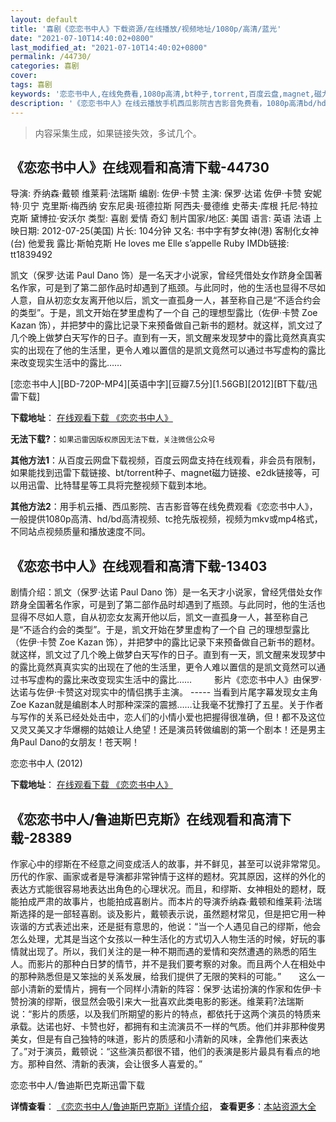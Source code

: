 ```yaml
---
layout: default
title: '喜剧《恋恋书中人》下载资源/在线播放/视频地址/1080p/高清/蓝光'
date: "2021-07-10T14:40:02+0800"
last_modified_at: "2021-07-10T14:40:02+0800"
permalink: /44730/
categories: 喜剧
cover:
tags: 喜剧
keywords: '恋恋书中人,在线免费看,1080p高清,bt种子,torrent,百度云盘,magnet,磁力链,迅雷下载资源'
description: '《恋恋书中人》在线云播放手机西瓜影院吉吉影音免费看，1080p高清bd/hd未删减完整版和tc抢先枪版，mkv/mp4格式，附带bt/torrent种子、magnet/磁力链、百度云盘、网盘资源迅雷下载链接'
---
```


>内容采集生成，如果链接失效，多试几个。


## 《恋恋书中人》在线观看和高清下载-44730

导演: 乔纳森·戴顿 维莱莉·法瑞斯 编剧: 佐伊·卡赞 主演: 保罗·达诺 佐伊·卡赞 安妮特·贝宁 克里斯·梅西纳 安东尼奥·班德拉斯 阿西夫·曼德维 史蒂夫·库根 托尼·特拉克斯 黛博拉·安沃尔 类型: 喜剧 爱情 奇幻 制片国家/地区: 美国 语言: 英语 法语 上映日期: 2012-07-25(美国) 片长: 104分钟 又名: 书中字有梦女神(港) 客制化女神(台) 他爱我 露比·斯帕克斯 He loves me Elle s’appelle Ruby IMDb链接: tt1839492

凯文（保罗·达诺 Paul Dano 饰）是一名天才小说家，曾经凭借处女作跻身全国著名作家，可是到了第二部作品时却遇到了瓶颈。与此同时，他的生活也显得不尽如人意，自从初恋女友离开他以后，凯文一直孤身一人，甚至称自己是“不适合约会的类型”。于是，凯文开始在梦里虚构了一个自 己的理想型露比（佐伊·卡赞 Zoe Kazan 饰），并把梦中的露比记录下来预备做自己新书的题材。就这样，凯文过了几个晚上做梦白天写作的日子。直到有一天，凯文醒来发现梦中的露比竟然真真实实的出现在了他的生活里，更令人难以置信的是凯文竟然可以通过书写虚构的露比来改变现实生活中的露比……


[恋恋书中人][BD-720P-MP4][英语中字][豆瓣7.5分][1.56GB][2012][BT下载/迅雷下载]

**下载地址**： [在线观看下载 《恋恋书中人》](https://www.btdx8.com/torrent/ruby_sparks_2012.html) 


**无法下载?**：`如果迅雷因版权原因无法下载，关注微信公众号 `

**其他方法1**：从百度云网盘下载视频，百度云网盘支持在线观看，非会员有限制，如果能找到迅雷下载链接、bt/torrent种子、magnet磁力链接、e2dk链接等，可以用迅雷、比特彗星等工具将完整视频下载到本地。

**其他方法2**：用手机云播、西瓜影院、吉吉影音等在线免费观看《恋恋书中人》，一般提供1080p高清、hd/bd高清视频、tc抢先版视频，视频为mkv或mp4格式，不同站点视频质量和播放速度不同。


## 《恋恋书中人》在线观看和高清下载-13403

剧情介绍：凯文（保罗·达诺 Paul Dano 饰）是一名天才小说家，曾经凭借处女作跻身全国著名作家，可是到了第二部作品时却遇到了瓶颈。与此同时，他的生活也显得不尽如人意，自从初恋女友离开他以后，凯文一直孤身一人，甚至称自己是“不适合约会的类型”。于是，凯文开始在梦里虚构了一个自 己的理想型露比（佐伊·卡赞 Zoe Kazan 饰），并把梦中的露比记录下来预备做自己新书的题材。就这样，凯文过了几个晚上做梦白天写作的日子。直到有一天，凯文醒来发现梦中的露比竟然真真实实的出现在了他的生活里，更令人难以置信的是凯文竟然可以通过书写虚构的露比来改变现实生活中的露比……  　　影片《恋恋书中人》由保罗·达诺与佐伊·卡赞这对现实中的情侣携手主演。 ----- 当看到片尾字幕发现女主角Zoe Kazan就是编剧本人时那种深深的震撼……让我毫不犹豫打了五星。关于作者与写作的关系已经处处击中，恋人们的小情小爱也把握得很准确，但！都不及这位又灵又美又才华爆棚的姑娘让人绝望！还是演员转做编剧的第一个剧本！还是男主角Paul Dano的女朋友！苍天啊！


恋恋书中人 (2012)

**下载地址**： [在线观看下载 《恋恋书中人》](https://www.btbtdy.me/btdy/dy5806.html) 


## 《恋恋书中人/鲁迪斯巴克斯》在线观看和高清下载-28389

作家心中的缪斯在不经意之间变成活人的故事，并不鲜见，甚至可以说非常常见。历代的作家、画家或者是导演都非常钟情于这样的题材。究其原因，这样的外化的表达方式能很容易地表达出角色的心理状况。而且，和缪斯、女神相处的题材，既能拍成严肃的故事片，也能拍成喜剧片。而本片的导演乔纳森&middot;戴顿和维莱莉·法瑞斯选择的是一部轻喜剧。谈及影片，戴顿表示说，虽然题材常见，但是把它用一种诙谐的方式表述出来，还是挺有意思的，他说：“当一个人遇见自己的缪斯，他会怎么处理，尤其是当这个女孩以一种生活化的方式切入人物生活的时候，好玩的事情就出现了。所以，我们关注的是一种不期而遇的爱情和突然遭遇的熟悉的陌生人。而影片的那种白日梦的情节，并不是我们要考察的对象。而且两个人在相处中的那种熟悉但是又笨拙的关系发展，给我们提供了无限的笑料的可能。&rdquo;　　这么一部小清新的爱情片，拥有一个同样小清新的阵容：保罗·达诺扮演的作家和佐伊·卡赞扮演的缪斯，很显然会吸引来大一批喜欢此类电影的影迷。维莱莉?法瑞斯说：&ldquo;影片的质感，以及我们所期望的影片的特点，都依托于这两个演员的特质来承载。达诺也好、卡赞也好，都拥有和主流演员不一样的气质。他们并非那种俊男美女，但是有自己独特的味道，影片的质感和小清新的风味，全靠他们来表达了。&rdquo;对于演员，戴顿说：&ldquo;这些演员都很不错，他们的表演是影片最具有看点的地方。那种自然、清新的表演，会让很多人喜爱的。&rdquo;


恋恋书中人/鲁迪斯巴克斯迅雷下载

**详情查看**： [《恋恋书中人/鲁迪斯巴克斯》详情介绍](/movie/28389/)， **查看更多**：[本站资源大全](/movie/t/all/)

